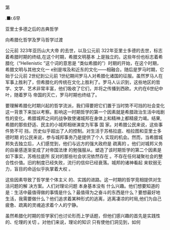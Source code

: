 第

.■r.6早

亚里士多德之后的古典哲学

向希腊化哲学及罗马哲学过渡

公元前 323年亚历山大大帝 的去世，以及公元前 322年亚里士多德的去世，标志着希腊时期的终结,在这个时期，希腊文明基本 上是独立的。这些年份也标志着希腊化（“Hellenistic ”这个词的意思是 “类似希腊的”）时期的开始，在这个时期，希腊文明与其他文化一 e别是埃及和近东的文化——相融合。随后是罗马时期，它始于公元前 2世纪到公元前 1世纪期间罗马人对希腊化诸国的征服。虽然罗马人在军事上胜利了，但希腊化的传统在文化上胜利了。罗马人认识到，这些地区的哲学、文学、艺术非常丰富，他们吸收了它们，并将之传播到西欧。大约在6世纪中叶，随着罗马 帝国的灭亡，罗马时期也终结了。

要理解希腊化时期兴起的哲学流派，我们得要把它们置于当时势不可挡的社会变化这一背景下来加以考察。影响这一时期哲学的第一个因素就是希腊政治生活中戏剧性的变化。希腊城邦之间的战争致使诸城邦在身体上和精神上都精疲力竭。结果,希腊的那些舒适、民主的小城邦相继演变为军事 国 家。对希腊公民来说，这些事件势不可 挡，历史似乎超出了人的控制。对生活于苏格拉底、柏拉图和亚里士多德时期 的公民来说，参与城邦事务乃是提供了个人 实现的机会。然而，当希腊城邦失去独立后，人们感觉到，他们与远方的强大政府是 疏离的 。他们对城邦义务的自豪感逐渐变成了对帝国法律 的勉强服从。塑造了该时期哲学的第二个因素是如下事实，苏格拉底所 反对的那些社会状况依然存在 。不存在任何凝聚社会的整合性价值。旧的制度已经失败，流行的信仰已经衰落。城邦的诸神看起 来软弱无力，盲目的命运似乎执掌着大权 。

这些因素导致了哲学里个体主义 的、实践的进路。这一时期的哲学竞相提供对生活问题的解 决方案。人们对理论问题 本身基本没有 什么兴趣。他们想要知道的 是：生活中最值得做的事情是什么？最值得为之奋斗的东西是什么？要想最好地 生活，我需要做什么？他们追求着某种形式的逃离，逃离凄凉的时局,他们为自己疲惫、疏离的灵魂追求着个人的宁静。

虽然希腊化时期的哲学家们也讨论形而上学话题，但他们感兴趣的首先是实践性的、伦理的关切 。对他们来说，理论的知识 只有使他们洞见到，如何